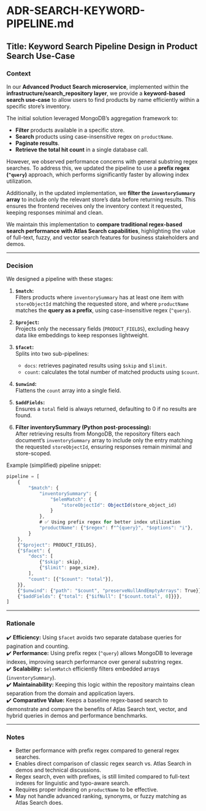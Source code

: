 # ADR-SEARCH-KEYWORD-PIPELINE.md

## Title: Keyword Search Pipeline Design in Product Search Use-Case

### Context

In our **Advanced Product Search microservice**, implemented within the **infrastructure/search_repository layer**, we provide a **keyword-based search use-case** to allow users to find products by name efficiently within a specific store’s inventory.

The initial solution leveraged MongoDB’s aggregation framework to:

- **Filter** products available in a specific store.
- **Search** products using case-insensitive regex on `productName`.
- **Paginate results**.
- **Retrieve the total hit count** in a single database call.

However, we observed performance concerns with general substring regex searches. To address this, we updated the pipeline to use a **prefix regex (`^query`)** approach, which performs significantly faster by allowing index utilization.

Additionally, in the updated implementation, we **filter the `inventorySummary` array** to include only the relevant store’s data before returning results. This ensures the frontend receives only the inventory context it requested, keeping responses minimal and clean.

We maintain this implementation to **compare traditional regex-based search performance with Atlas Search capabilities**, highlighting the value of full-text, fuzzy, and vector search features for business stakeholders and demos.

---

### Decision

We designed a pipeline with these stages:

1. **`$match`:**  
   Filters products where `inventorySummary` has at least one item with `storeObjectId` matching the requested store, and where `productName` matches the **query as a prefix**, using case-insensitive regex (`^query`).

2. **`$project`:**  
   Projects only the necessary fields (`PRODUCT_FIELDS`), excluding heavy data like embeddings to keep responses lightweight.

3. **`$facet`:**  
   Splits into two sub-pipelines:
   - `docs`: retrieves paginated results using `$skip` and `$limit`.
   - `count`: calculates the total number of matched products using `$count`.

4. **`$unwind`:**  
   Flattens the `count` array into a single field.

5. **`$addFields`:**  
   Ensures a `total` field is always returned, defaulting to 0 if no results are found.

6. **Filter inventorySummary (Python post-processing):**  
   After retrieving results from MongoDB, the repository filters each document’s `inventorySummary` array to include only the entry matching the requested `storeObjectId`, ensuring responses remain minimal and store-scoped.

Example (simplified) pipeline snippet:
```js
pipeline = [
    {
        "$match": {
            "inventorySummary": {
                "$elemMatch": {
                    "storeObjectId": ObjectId(store_object_id)
                }
            },
            # ✅ Using prefix regex for better index utilization
            "productName": {"$regex": f"^{query}", "$options": "i"},
        }
    },
    {"$project": PRODUCT_FIELDS},
    {"$facet": {
        "docs": [
            {"$skip": skip},
            {"$limit": page_size},
        ],
        "count": [{"$count": "total"}],
    }},
    {"$unwind": {"path": "$count", "preserveNullAndEmptyArrays": True}},
    {"$addFields": {"total": {"$ifNull": ["$count.total", 0]}}},
]
```
---

### Rationale

✔️ **Efficiency:** Using `$facet` avoids two separate database queries for pagination and counting.  
✔️ **Performance:** Using prefix regex (`^query`) allows MongoDB to leverage indexes, improving search performance over general substring regex.  
✔️ **Scalability:** `$elemMatch` efficiently filters embedded arrays (`inventorySummary`).  
✔️ **Maintainability:** Keeping this logic within the repository maintains clean separation from the domain and application layers.  
✔️ **Comparative Value:** Keeps a baseline regex-based search to demonstrate and compare the benefits of Atlas Search text, vector, and hybrid queries in demos and performance benchmarks.

---

### Notes

- Better performance with prefix regex compared to general regex searches.
- Enables direct comparison of classic regex search vs. Atlas Search in demos and technical discussions.
- Regex search, even with prefixes, is still limited compared to full-text indexes for linguistic and typo-aware search.
- Requires proper indexing on `productName` to be effective.
- May not handle advanced ranking, synonyms, or fuzzy matching as Atlas Search does.
